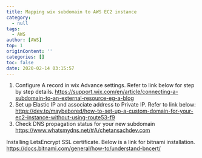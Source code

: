 ```yaml
---
title: Mapping wix subdomain to AWS EC2 instance
category:
  - null
tags:
  - AWS
author: [AWS]
top: 1
originContent: ''
categories: []
toc: false
date: 2020-02-14 03:15:57
---
```


1. Configure A record in wix Advance settings. Refer to link below for step by step details.
https://support.wix.com/en/article/connecting-a-subdomain-to-an-external-resource-eg-a-blog
2. Set up Elastic IP and associate address to Private IP. Refer to link below:
https://dev.to/maybebored/how-to-set-up-a-custom-domain-for-your-ec2-instance-without-using-route53-f9
3. Check DNS propagation status for your new subdomain
https://www.whatsmydns.net/#A/chetansachdev.com

Installing LetsEncrypt SSL certificate. Below is a link for bitnami installation. 
https://docs.bitnami.com/general/how-to/understand-bncert/